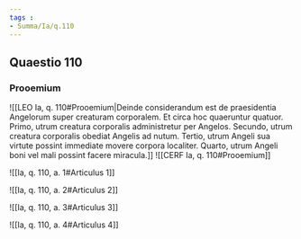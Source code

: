 ```yaml
---
tags : 
- Summa/Ia/q.110
---
```


## Quaestio 110

### Prooemium

![[LEO Ia, q. 110#Prooemium|Deinde considerandum est de praesidentia Angelorum super creaturam corporalem. Et circa hoc quaeruntur quatuor. Primo, utrum creatura corporalis administretur per Angelos. Secundo, utrum creatura corporalis obediat Angelis ad nutum. Tertio, utrum Angeli sua virtute possint immediate movere corpora localiter. Quarto, utrum Angeli boni vel mali possint facere miracula.]]
![[CERF Ia, q. 110#Prooemium]]

![[Ia, q. 110, a. 1#Articulus 1]]

![[Ia, q. 110, a. 2#Articulus 2]]

![[Ia, q. 110, a. 3#Articulus 3]]

![[Ia, q. 110, a. 4#Articulus 4]]

